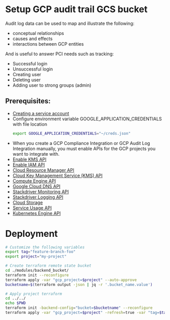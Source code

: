 # Setup GCP audit trail GCS bucket
Audit log data can be used to map and illustrate the following:
* conceptual relationships
* causes and effects
* interactions between GCP entities

And is useful to answer PCI needs such as tracking:
* Successful login
* Unsuccessful login
* Creating user
* Deleting user
* Adding user to strong groups (admin)


## Prerequisites:
* [Creating a service account](https://cloud.google.com/docs/authentication/production)
* Configure environment variable GOOGLE_APPLICATION_CREDENTIALS with file location
    ```bash
    export GOOGLE_APPLICATION_CREDENTIALS="~/creds.json"
    ```
* When you create a GCP Compliance Integration or GCP Audit Log Integration manually, 
you must enable APIs for the GCP projects you want to integrate with.
* [Enable KMS API]( https://console.developers.google.com/apis/api/cloudkms.googleapis.com/overview)
* [Enable IAM API](iam.googleapis.com)
* [Cloud Resource Manager API](cloudresourcemanager.googleapis.com)
* [Cloud Key Management Service (KMS) API](cloudkms.googleapis.com)
* [Compute Engine API](compute.googleapis.com)
* [Google Cloud DNS API](dns.googleapis.com)
* [Stackdriver Monitoring API](monitoring.googleapis.com)
* [Stackdriver Logging API](logging.googleapis.com)
* [Cloud Storage](storage-component.googleapis.com)
* [Service Usage API](serviceusage.googleapis.com)
* [Kubernetes Engine API](container.googleapis.com)
# Deployment

```bash
# Customize the following variables
export tag="feature-branch-foo"
export project="my-project"

# Create terraform remote state bucket
cd ./modules/backend_bucket/
terraform init --reconfigure
terraform apply -var "gcp_project=$project" --auto-approve
bucketname=$(terraform output -json | jq -r '.bucket_name.value')

# Apply project terraform
cd ../../
echo $PWD
terraform init -backend-config="bucket=$bucketname" --reconfigure
terraform apply -var "gcp_project=$project" -refresh=true -var "tag=$tag"
```
 
